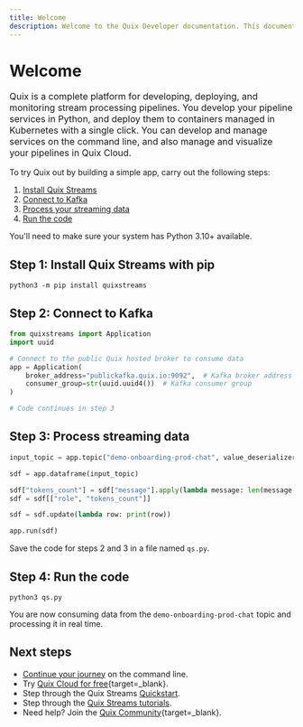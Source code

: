 ```yaml
---
title: Welcome
description: Welcome to the Quix Developer documentation. This documentation includes guides, tutorials, and API references for using Quix Cloud, Quix Streams, and Quix Bring Your Own Cluster (BYOC).
---
```


# Welcome

<p style="font-size: 1rem;">Quix is a complete platform for developing, deploying, and monitoring stream processing pipelines. You develop your pipeline services in Python, and deploy them to containers managed in Kubernetes with a single click. You can develop and manage services on the command line, and also manage and visualize your pipelines in Quix Cloud.</p>

To try Quix out by building a simple app, carry out the following steps:

1. [Install Quix Streams](#step-1-install-quix-streams-with-pip)
2. [Connect to Kafka](#step-2-connect-to-kafka)
3. [Process your streaming data](#step-3-process-streaming-data)
4. [Run the code](#step-4-run-the-code)

You'll need to make sure your system has Python 3.10+ available.

## Step 1: Install Quix Streams with pip

```
python3 -m pip install quixstreams
```

## Step 2: Connect to Kafka

``` python
from quixstreams import Application
import uuid

# Connect to the public Quix hosted broker to consume data
app = Application(
    broker_address="publickafka.quix.io:9092",  # Kafka broker address
    consumer_group=str(uuid.uuid4())  # Kafka consumer group
)

# Code continues in step 3
```

## Step 3: Process streaming data

``` python
input_topic = app.topic("demo-onboarding-prod-chat", value_deserializer='json')

sdf = app.dataframe(input_topic)

sdf["tokens_count"] = sdf["message"].apply(lambda message: len(message.split(" ")))
sdf = sdf[["role", "tokens_count"]]

sdf = sdf.update(lambda row: print(row))

app.run(sdf)
```

Save the code for steps 2 and 3 in a file named `qs.py`.

## Step 4: Run the code

```
python3 qs.py
```

You are now consuming data from the `demo-onboarding-prod-chat` topic and processing it in real time.

## Next steps

* [Continue your journey](./explore.md) on the command line.
* Try [Quix Cloud for free](https://portal.platform.quix.io/self-sign-up){target=_blank}.
* Step through the Quix Streams [Quickstart](https://quix.io/docs/quix-streams/quickstart.html).
* Step through the [Quix Streams tutorials](https://quix.io/docs/quix-streams/tutorials/index.html).
* Need help? Join the [Quix Community](https://quix.io/slack-invite){target=_blank}.
